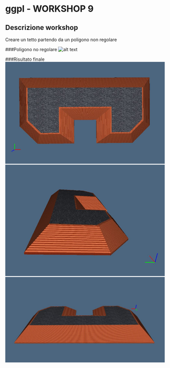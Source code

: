 # ggpl - WORKSHOP 9

## Descrizione workshop
Creare un tetto partendo da un poligono non regolare

###Poligono no regolare
![alt text]()

###Risultato finale
![alt text](https://github.com/AdR21/ggpl/blob/master/2016-12-16/img/Cattura.JPG)
![alt text](https://github.com/AdR21/ggpl/blob/master/2016-12-16/img/Cattura1.JPG)
![alt text](https://github.com/AdR21/ggpl/blob/master/2016-12-16/img/Cattura2.JPG)

